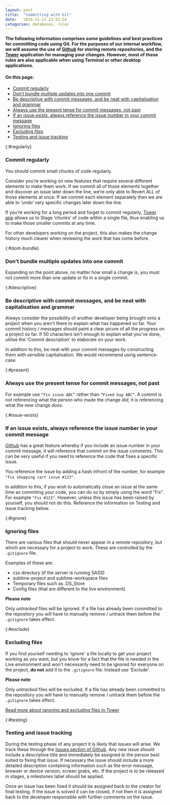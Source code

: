 ```yaml
---
layout: post
title:  "Committing with Git"
date:   2015-11-13 13:52:54
categories: databases, rules
---
```


**The following information comprises some guidelines and best practices for committing code using Git. For the purposes of our internal workflow, we will assume the use of [Github][github] for storing remote repositories, and the [Tower][tower] application for managing your changes. However, most of these rules are also applicable when using Terminal or other desktop applications.**

#### On this page:

* [Commit regularly](#regularly)
* [Don’t bundle multiple updates into one commit](#dont-bundle)
* [Be descriptive with commit messages, and be neat with capitalisation and grammar](#descriptive)
* [Always use the present tense for commit messages, not past](#present)
* [If an issue exists, always reference the issue number in your commit message](#issue-exists)
* [Ignoring files](#ignore)
* [Excluding files](#exclude)
* [Testing and issue tracking](#testing)

{:#regularly}
### Commit regularly

You should commit small chunks of code regularly. 

Consider you’re working on new features that require several different elements to make them work. If we commit all of those elements together and discover an issue later down the line, we’re only able to Revert ALL of those elements at once. If we commit each element separately then we are able to ‘undo’ very specific changes later down the line. 

If you’re working for a long period and forget to commit regularly, [Tower app][tower] allows us to Stage ‘chunks’ of code within a single file, thus enabling us to make those smaller commits at any time.

For other developers working on the project, this also makes the change history much clearer when reviewing the work that has come before.

{:#dont-bundle}
### Don’t bundle multiple updates into one commit

Expanding on the point above, no matter how small a change is, you must not commit more than one update or fix in a single commit.

{:#descriptive}
### Be descriptive with commit messages, and be neat with capitalisation and grammar

Always consider the possibility of another developer being brought onto a project when you aren't there to explain what has happened so far. Your commit history / messages should paint a clear picure of all the progress on a project so far. If 50 characters isn't enough to explain what you've done, utilise the 'Commit description' to elaborate on your work.

In addition to this, be neat with your commit messages by constructing them with sensible capitalisation. We would recommend using sentence-case.

{:#present}
### Always use the present tense for commit messages, not past

For example use `“Fix issue ABC”` rather than `“Fixed bug ABC”`. A commit is not referencing what the person who made the change *did*, it is referencing what the new change *does*.

{:#issue-exists}
### If an issue exists, always reference the issue number in your commit message

[Github][github] has a great feature whereby if you include an issue number in your commit message, it will reference that commit on the issue comments. This can be very useful if you need to reference the code that fixes a specific issue.

You reference the issue by adding a hash infront of the number, for example `"Fix shopping cart issue #123"`.

In addition to this, if you wish to automatically close an issue at the same time as commiting your code, you can do so by simply using the word "Fix". For example `"Fix #123"`. However, unless this issue has been raised by yourself, you should not do this. Reference the information on Testing and issue tracking below.

{:#ignore}
### Ignoring files

There are various files that should never appear in a remote repository, but which are necessary for a project to work. These are controlled by the `.gitignore` file.

Examples of these are:

* css directory (if the server is running SASS)
* sublime-project and sublime-workspace files
* Temporary files such as .DS_Store
* Config files (that are different to the live environment)

**Please note**

Only *untracked* files will be ignored. If a file has already been committed to the repository you will have to manually remove / untrack them before the `.gitignore` takes effect.

{:#exclude}
### Excluding files

If you find yourself needing to 'ignore' a file locally to get your project working as you want, but you know for a fact that the file is needed in the Live environment and won't necessarily need to be ignored for everyone on the project, **do not** add it to the `.gitignore` file. Instead use 'Exclude'.

**Please note**

Only *untracked* files will be excluded. If a file has already been committed to the repository you will have to manually remove / untrack them before the `.gitignore` takes effect.

[Read more about ignoring and excluding files in Tower][tower-ignore]

{:#testing}
### Testing and issue tracking

During the testing phase of any project it is likely that issues will arise. We track these through the [Issues section of Github][githubissues]. Any new issue should include a descriptive title and immediately be assigned to the person best suited to fixing that issue. If necessary the issue should include a more detailed description containing information such as the error message, browser or device version, screen grabs, etc. If the project is to be released in stages, a milestones label should be applied.

Once an issue has been fixed it should be assigned back to the creator for final testing. If the issue is solved it can be closed, if not then it is assigned back to the developer responsible with further comments on the issue.

[tower]:    http://www.git-tower.com/
[tower-ignore]:    http://www.git-tower.com/help/mac/working-copy/ignore-files
[github]:   https://github.com/
[githubissues]: https://github.com/issues
